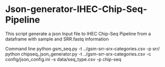# Json-generator-IHEC-Chip-Seq-Pipeline
This script generate a json Input file to IHEC Chip-Seq Pipeline from a dataframe with sample and SRR.fastq information

Command line
python gsm_seq.py -t ../gsm-srr-srx-categories.csv -p srr/
python chipseq_json_generator.py -t ../gsm-srr-srx-categories.csv -c config/json_config.ini -s data/seq_type.csv -p chip-seq

 
